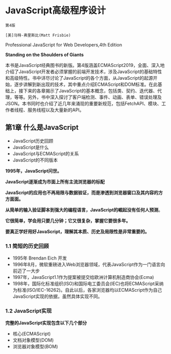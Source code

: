 # JavaScript高级程序设计

`第4版`

`[美]马特-弗里斯比(Matt Frisbie)`

Professional JavaScript for Web Developers,4th Edition

**Standing on the Shoulders of Giants**

本书是JavaScript经典图书的新版。第4版涵盖ECMAScript2019，全面、深入地介绍了JavaScript开发者必须掌握的前端开发技术，涉及JavaScript的基础特性和高级特性。书中详尽讨论了JavaScript的各个方面，从JavaScript的起源开始，逐步讲解到新出现的技术，其中重点介绍ECMAScript和DOM标准。在此基础上，接下来的各章揭示了JavaScript的基本概念，包括类、契约、迭代器、代理，等等。另外，书中深入探讨了客户端检测、事件、动画、表单、错误处理及JSON。本书同时也介绍了近几年来涌现的重要新规范，包括FetchAPI、模块、工作者线程、服务线程以及大量新的API。

## 第1章	什么是JavaScript

- JavaScript历史回顾
- JavaScript是什么
- JavaScript与ECMAScript的关系
- JavaScript的不同版本

**1995年，JavaScript问世。**

**JavaScript逐渐成为市面上所有主流浏览器的标配**

**JavaScript的应用也不再局限与数据验证，而是渗透到浏览器窗口及其内容的方方面面。**

**从简单的输入验证脚本到强大的编程语言，JavaScript的崛起没有任何人预测**。

**它很简单，学会用只要几分钟；它又很复杂，掌握它要很多年。**

**要真正学好用好JavaScript，理解其本质、历史及局限性是非常重要的。**

### 1.1	简短的历史回顾

- 1995年 Brendan Eich 开发
- 1996年8月，微软重磅进入Web浏览器领域，代表JavaScript作为一门语言向前迈了一大步
- 1997年，JavaScript1.1作为提案被提交给欧洲计算机制造商协会(Ecma)
- 1998年，国际化标准组织(ISO)和国际电工委员会(IEC)也将ECMAScript采纳为标准(ISO/IEC-16262)。自此以后，各家浏览器均以ECMAScript作为自己JavaScript实现的依据，虽然具体实现不同。

### 1.2	JavaScript实现

**完整的JavaScript实现包含以下几个部分**

- 核心(ECMAScript)
- 文档对象模型(DOM)
- 浏览器对象模型(BOM)
